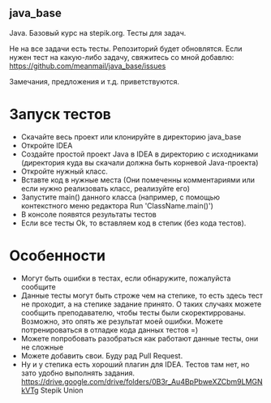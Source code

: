 ## java_base
Java. Базовый курс на stepik.org. Тесты для задач.

Не на все задачи есть тесты. Репозиторий будет обновлятся.
Если нужен тест на какую-либо задачу, свяжитесь со мной добавлю: https://github.com/meanmail/java_base/issues

Замечания, предложения и т.д. приветствуются.

# Запуск тестов

- Скачайте весь проект или клонируйте в директорию java_base
- Откройте IDEA
- Создайте простой проект Java в IDEA в директорию с исходниками (директория куда вы скачали должна быть корневой Java-проекта)
- Откройте нужный класс.
- Вставте код в нужные места (Они помеченны комментариями или если нужно реализовать класс, реализуйте его)
- Запустите main() данного класса (например, с помощью контекстного меню редактора Run 'ClassName.main()')
- В консоле появятся результаты тестов
- Если все тесты Ok, то вставляем код в степик (без кода тестов).

# Особенности

- Могут быть ошибки в тестах, если обнаружите, пожалуйста сообщите
- Данные тесты могут быть строже чем на степике, то есть здесь тест не проходит, а на степике задание принято. 
О таких случаях можете сообщить преподавателю, чтобы тесты были скоректиррованы. Возможно, это опять же результат моей ошибки. Можете потренироваться в отладке кода данных тестов =)
- Можете попробовать разобраться как работают данные тесты, они не сложные
- Можете добавить свои. Буду рад Pull Request.
- Ну и у степика есть хороший плагин для IDEA. Тестов там нет, но зато удобно выполнять задания.
https://drive.google.com/drive/folders/0B3r_Au4BpPbweXZCbm9LMGNkVTg Stepik Union
